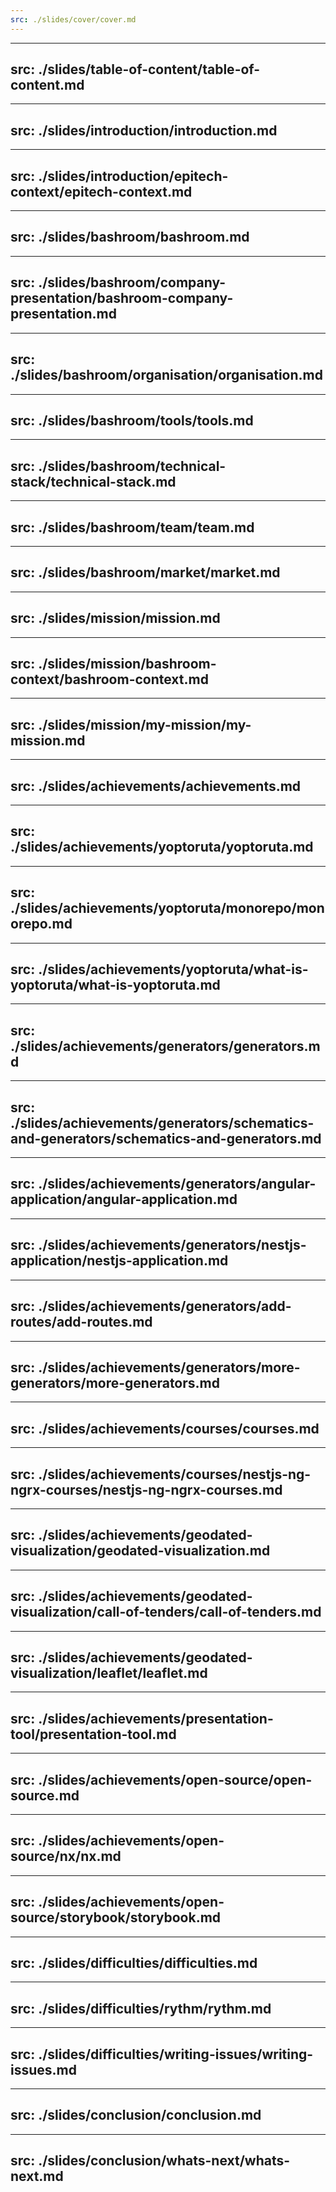 ```yaml
---
src: ./slides/cover/cover.md
---
```


---
src: ./slides/table-of-content/table-of-content.md
---

---
src: ./slides/introduction/introduction.md
---

---
src: ./slides/introduction/epitech-context/epitech-context.md
---

---
src: ./slides/bashroom/bashroom.md
---

---
src: ./slides/bashroom/company-presentation/bashroom-company-presentation.md
---

---
src: ./slides/bashroom/organisation/organisation.md
---

---
src: ./slides/bashroom/tools/tools.md
---

---
src: ./slides/bashroom/technical-stack/technical-stack.md
---

---
src: ./slides/bashroom/team/team.md
---

---
src: ./slides/bashroom/market/market.md
---

---
src: ./slides/mission/mission.md
---

---
src: ./slides/mission/bashroom-context/bashroom-context.md
---

---
src: ./slides/mission/my-mission/my-mission.md
---

---
src: ./slides/achievements/achievements.md
---

---
src: ./slides/achievements/yoptoruta/yoptoruta.md
---

---
src: ./slides/achievements/yoptoruta/monorepo/monorepo.md
---

---
src: ./slides/achievements/yoptoruta/what-is-yoptoruta/what-is-yoptoruta.md
---

---
src: ./slides/achievements/generators/generators.md
---

---
src: ./slides/achievements/generators/schematics-and-generators/schematics-and-generators.md
---

---
src: ./slides/achievements/generators/angular-application/angular-application.md
---

---
src: ./slides/achievements/generators/nestjs-application/nestjs-application.md
---

---
src: ./slides/achievements/generators/add-routes/add-routes.md
---

---
src: ./slides/achievements/generators/more-generators/more-generators.md
---

---
src: ./slides/achievements/courses/courses.md
---

---
src: ./slides/achievements/courses/nestjs-ng-ngrx-courses/nestjs-ng-ngrx-courses.md
---

---
src: ./slides/achievements/geodated-visualization/geodated-visualization.md
---

---
src: ./slides/achievements/geodated-visualization/call-of-tenders/call-of-tenders.md
---

---
src: ./slides/achievements/geodated-visualization/leaflet/leaflet.md
---

---
src: ./slides/achievements/presentation-tool/presentation-tool.md
---

---
src: ./slides/achievements/open-source/open-source.md
---

---
src: ./slides/achievements/open-source/nx/nx.md
---

---
src: ./slides/achievements/open-source/storybook/storybook.md
---

---
src: ./slides/difficulties/difficulties.md
---

---
src: ./slides/difficulties/rythm/rythm.md
---

---
src: ./slides/difficulties/writing-issues/writing-issues.md
---

---
src: ./slides/conclusion/conclusion.md
---

---
src: ./slides/conclusion/whats-next/whats-next.md
---
